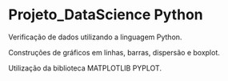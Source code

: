 # Projeto_DataScience Python

Verificação de dados utilizando a linguagem Python.

Construções de gráficos em linhas, barras, dispersão e boxplot.

Utilização da biblioteca MATPLOTLIB PYPLOT.
